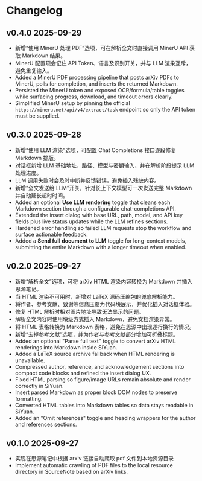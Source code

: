 # Changelog

## v0.4.0 2025-09-29

* 新增“使用 MinerU 处理 PDF”选项，可在解析全文时直接调用 MinerU API 获取 Markdown 结果。
* MinerU 配置项会记住 API Token、语言及识别开关，并与 LLM 渲染互斥，避免重复输入。
* Added a MinerU PDF processing pipeline that posts arXiv PDFs to MinerU, polls for completion, and inserts the returned Markdown.
* Persisted the MinerU token and exposed OCR/formula/table toggles while surfacing progress, download, and timeout errors clearly.
* Simplified MinerU setup by pinning the official `https://mineru.net/api/v4/extract/task` endpoint so only the API token must be supplied.

## v0.3.0 2025-09-28

* 新增“使用 LLM 渲染”选项，可配置 Chat Completions 接口逐段修复 Markdown 排版。
* 对话框新增 LLM 基础地址、路径、模型与密钥输入，并在解析阶段提示 LLM 处理进度。
* LLM 调用失败时会及时中断并反馈错误，避免插入残缺内容。
* 新增“全文发送给 LLM”开关，针对长上下文模型可一次发送完整 Markdown 并自动延长超时时间。
* Added an optional **Use LLM rendering** toggle that cleans each Markdown section through a configurable chat-completions API.
* Extended the insert dialog with base URL, path, model, and API key fields plus live status updates while the LLM refines sections.
* Hardened error handling so failed LLM requests stop the workflow and surface actionable feedback.
* Added a **Send full document to LLM** toggle for long-context models, submitting the entire Markdown with a longer timeout when enabled.

## v0.2.0 2025-09-27

* 新增“解析全文”选项，可将 arXiv HTML 渲染内容转换为 Markdown 并插入思源笔记。
* 当 HTML 渲染不可用时，新增对 LaTeX 源码压缩包的兜底解析能力。
* 将作者、参考文献、致谢等信息压缩为代码块展示，并优化插入对话框体验。
* 修复 HTML 解析时相对图片地址导致无法显示的问题。
* 解析全文内容时使用块级方式插入 Markdown，避免文档渲染异常。
* 将 HTML 表格转换为 Markdown 表格，避免在思源中出现逐行换行的情况。
* 新增“去掉参考文献”选项，并为作者与参考文献部分增加可折叠标题。
* Added an optional "Parse full text" toggle to convert arXiv HTML renderings into Markdown inside SiYuan.
* Added a LaTeX source archive fallback when HTML rendering is unavailable.
* Compressed author, reference, and acknowledgement sections into compact code blocks and refined the insert dialog UX.
* Fixed HTML parsing so figure/image URLs remain absolute and render correctly in SiYuan.
* Insert parsed Markdown as proper block DOM nodes to preserve formatting.
* Converted HTML tables into Markdown tables so data stays readable in SiYuan.
* Added an "Omit references" toggle and heading wrappers for the author and references sections.

## v0.1.0 2025-09-27

* 实现在思源笔记中根据 arxiv 链接自动爬取 pdf 文件到本地资源目录
* Implement automatic crawling of PDF files to the local resource directory in SourceNote based on arXiv links.